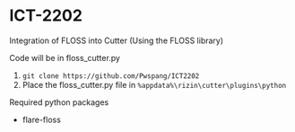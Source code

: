 # ICT-2202

Integration of FLOSS into Cutter (Using the FLOSS library)

Code will be in floss_cutter.py

1) `git clone https://github.com/Pwspang/ICT2202`
2) Place the floss_cutter.py file in `%appdata%\rizin\cutter\plugins\python`

Required python packages 
- flare-floss
